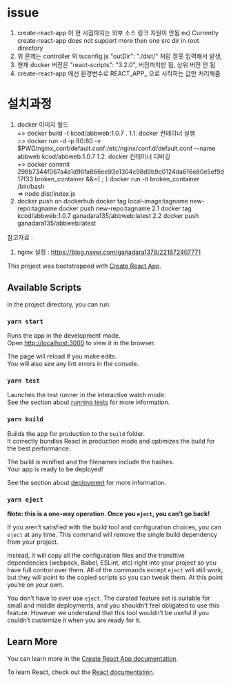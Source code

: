 # issue
1. create-react-app 이 현 시점까지는 외부 소스 링크 지원이 안됨
  ex) Currently create-react-app does not support more then one src dir in root directory
2. 위 문제는 controller 의 tsconfig.js  "outDir": "./dist/"   처럼 잘못 입력해서 발생,  
3. 현재 docker 버전은 "react-scripts": "3.2.0",  버전까지만 됨,  상위 버전 안 됨
4. create-react-app  에선 환경변수로   REACT_APP_  으로 시작하는 값만 처리해줌

# 설치과정

1. docker 이미지 빌드 <br>
   => docker build -t kcod/abbweb:1.0.7 . 
    1.1. docker 컨테이너 실행 <br>
        => docker run -d -p 80:80 -v $PWD/nginx_conf/default.conf:/etc/nginx/conf.d/default.conf --name abbweb kcod/abbweb:1.0.7
    1.2. docker 컨테이너 디버깅 <br>
        => docker commit 298b7344f067a4a1d96fa866ee93e1304c98d9b9c0124da616e80e5ef9d17f33 broken_container  &&={ ; } docker run -it broken_container /bin/bash <br>
        => node dist/index.js <br>
2. docker push on dockerhub
   docker tag local-image:tagname new-repo:tagname
   docker push new-repo:tagname
   2.1 docker tag kcod/abbweb:1.0.7  ganadara135/abbweb:latest
   2.2 docker push ganadara135/abbweb:latest


참고자료 :
1. nginx 설정 : https://blog.naver.com/ganadara1379/221872407771



This project was bootstrapped with [Create React App](https://github.com/facebook/create-react-app).

## Available Scripts

In the project directory, you can run:

### `yarn start`

Runs the app in the development mode.<br />
Open [http://localhost:3000](http://localhost:3000) to view it in the browser.

The page will reload if you make edits.<br />
You will also see any lint errors in the console.

### `yarn test`

Launches the test runner in the interactive watch mode.<br />
See the section about [running tests](https://facebook.github.io/create-react-app/docs/running-tests) for more information.

### `yarn build`

Builds the app for production to the `build` folder.<br />
It correctly bundles React in production mode and optimizes the build for the best performance.

The build is minified and the filenames include the hashes.<br />
Your app is ready to be deployed!

See the section about [deployment](https://facebook.github.io/create-react-app/docs/deployment) for more information.

### `yarn eject`

**Note: this is a one-way operation. Once you `eject`, you can’t go back!**

If you aren’t satisfied with the build tool and configuration choices, you can `eject` at any time. This command will remove the single build dependency from your project.

Instead, it will copy all the configuration files and the transitive dependencies (webpack, Babel, ESLint, etc) right into your project so you have full control over them. All of the commands except `eject` will still work, but they will point to the copied scripts so you can tweak them. At this point you’re on your own.

You don’t have to ever use `eject`. The curated feature set is suitable for small and middle deployments, and you shouldn’t feel obligated to use this feature. However we understand that this tool wouldn’t be useful if you couldn’t customize it when you are ready for it.

## Learn More

You can learn more in the [Create React App documentation](https://facebook.github.io/create-react-app/docs/getting-started).

To learn React, check out the [React documentation](https://reactjs.org/).
